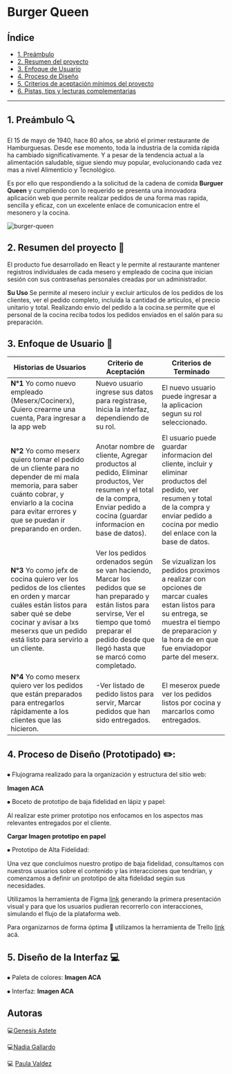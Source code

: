 # Burger Queen

## Índice

* [1. Preámbulo](#1-preámbulo)
* [2. Resumen del proyecto](#2-resumen-del-proyecto)
* [3. Enfoque de Usuario](#3-enfoque-de-usuario)
* [4. Proceso de Diseño](#4-consideraciones-generales)
* [5. Criterios de aceptación mínimos del proyecto](#5-criterios-de-aceptación-mínimos-del-proyecto)
* [6. Pistas, tips y lecturas complementarias](#6-pistas-tips-y-lecturas-complementarias)

***

## 1. Preámbulo :mag:
El 15 de mayo de 1940, hace 80 años, se abrió el primer restaurante de Hamburguesas. Desde ese momento, toda la industria de la comida rápida ha cambiado significativamente. Y a pesar de la tendencia actual a la alimentación saludable, sigue siendo muy popular, evolucionando cada vez mas a nivel Alimenticio y Tecnológico.

Es por ello que respondiendo a la solicitud de la cadena de comida **Burguer Queen** y cumpliendo con lo requerido se presenta una innovadora aplicación web que permite realizar pedidos de una forma mas rapida, sencilla y eficaz, con un excelente enlace de comunicacion entre el mesonero y la cocina.

![burger-queen](https://user-images.githubusercontent.com/110297/42118136-996b4a52-7bc6-11e8-8a03-ada078754715.jpg)

## 2. Resumen del proyecto :pencil:

El producto fue desarrollado en React y le permite al restaurante mantener registros individuales de cada mesero y empleado de cocina que inician sesión con sus contraseñas personales creadas por un administrador. 

**Su Uso**
Se permite al mesero incluir y excluir artículos de los pedidos de los clientes, ver el pedido completo, incluida la cantidad de artículos, el precio unitario y total.
Realizando envio del pedido a la cocina.se permite que el personal de la cocina reciba todos los pedidos enviados en el salón para su preparación.

## 3. Enfoque de Usuario :busts_in_silhouette:

| Historias de Usuarios                                                                                                                                   | Criterio de Aceptación                                                                                                                                                     | Criterios de Terminado                                                              |
|---------------------------------------------------------------------------------------------------------------------------------------------------------|----------------------------------------------------------------------------------------------------------------------------------------------------------------------------|-------------------------------------------------------------------------------------|
| **N°1** Yo como nuevo empleado (Meserx/Cocinerx), Quiero crearme una cuenta, Para ingresar a la app web                                                                 | Nuevo usuario ingrese sus datos para registrase, Inicia la interfaz, dependiendo de su rol.                                                      | El nuevo usuario puede ingresar a la aplicacion segun su rol seleccionado.             |
| **N°2** Yo como meserx quiero tomar el pedido de un cliente para no depender de mi mala memoria, para saber cuánto cobrar, y enviarlo a la cocina para evitar errores y que se puedan ir preparando en orden.                                                    | Anotar nombre de cliente, Agregar productos al pedido, Eliminar productos, Ver resumen y el total de la compra, Enviar pedido a cocina (guardar informacion en base de datos).                                                       | El usuario puede guardar informacion del cliente, incluir y eliminar productos del pedido, ver resumen y total de la compra y enviar pedido a cocina por medio del enlace con la base de datos.           |
| **N°3** Yo como jefx de cocina quiero ver los pedidos de los clientes en orden y marcar cuáles están listos para saber qué se debe cocinar y avisar a lxs meserxs que un pedido está listo para servirlo a un cliente.             | Ver los pedidos ordenados según se van haciendo, Marcar los pedidos que se han preparado y están listos para servirse, Ver el tiempo que tomó preparar el pedido desde que llegó hasta que se marcó como completado.        | Se vizualizan los pedidos proximos a realizar con opciones de marcar cuales estan listos para su entrega, se muestra el tiempo de preparacion y la hora de en que fue enviadopor parte del meserx. |
| **N°4** Yo como meserx quiero ver los pedidos que están preparados para entregarlos rápidamente a los clientes que las hicieron.               | -Ver listado de pedido listos para servir, Marcar pedidos que han sido entregados.                            | El meserox puede ver los pedidos listos por cocina y marcarlos como entregados.                                    |


## 4. Proceso de Diseño (Prototipado) :pencil2::

⦁	Flujograma realizado para la organización y estructura del sitio web:

**Imagen ACA**

⦁	Boceto de prototipo de baja fidelidad en lápiz y papel:

Al realizar este primer prototipo nos enfocamos en los aspectos mas relevantes entregados por el cliente.

**Cargar Imagen prototipo en papel** 

⦁	Prototipo de Alta Fidelidad:

Una vez que concluímos nuestro protipo de baja fidelidad, consultamos con nuestros usuarios sobre el contenido y las interacciones que tendrían, y comenzamos a definir un prototipo de alta fidelidad según sus necesidades.

Utilizamos la herramienta de Figma [link](https://www.figma.com/proto/PzljuiRKFajp73psxZ6l70/Burguen-Queen?node-id=2%3A0&scaling=scale-down) generando la primera presentación visual y para que los usuarios pudieran recorrerlo con interacciones, simulando el flujo de la plataforma web.

Para organizarnos de forma óptima :bookmark_tabs: utilizamos la herramienta de Trello  [link](https://trello.com/b/V7z8l6tI/burguer-queen) acá.

## 5. Diseño de la Interfaz :computer:

⦁ Paleta de colores: 
**Imagen ACA**

⦁ Interfaz:
**Imagen ACA**


## Autoras 
 
 💻[Genesis Astete](https://github.com/GenesisAstete)

 💻[Nadia Gallardo](https://github.com/Nadia080290)

 💻 [Paula Valdez](https://github.com/pmvaldez)
